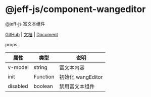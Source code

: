# @jeff-js/component-wangeditor

@jeff-js 富文本组件

[GitHub](https://github.com/xaboy/form-create) | [文档](http://form-create.com/v2/) | [Document](http://form-create.com/en/v2/)


props

| 属性            | 类型  | 说明                                  |
| -------------- | --------  | ------------------------------ |
| v-model       |  string   | 富文本内容 |
| init         |  Function | 初始化 wangEditor |
| disabled   |  boolean   | 禁用富文本组件 |
